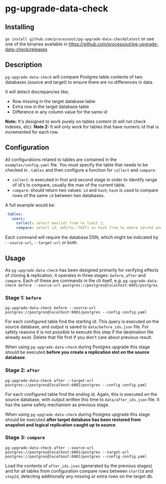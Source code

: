 # pg-upgrade-data-check

## Installing

`go install github.com/processout/pg-upgrade-data-check@latest` or use one of the binaries available in https://github.com/processout/pg-upgrade-data-check/releases

## Description

`pg-upgrade-data-check` will compare Postgres table contents of two databases (source and target) to ensure there are no differences
in data.

It will detect discrepancies like;
- Row missing in the target database table
- Extra row in the target database table
- Difference in any column value for the same id

**Note:** It's designed to work purely on tables content (it will not check indexes, etc).
**Note 2:** It will only work for tables that have numeric id that is incremented for each row.

## Configuration

All configurations related to tables are contained in the `examples/config.yaml` file. You must specify the table that needs to be checked in `.tables` and then configure a function for `collect` and `compare`:

- `collect`: is executed in first and second stage in order to identify range of id's to compare, usually the max of the current table.
- `compare`: should return two values: `id` and `hash`; `hash` is used to compare rows of the same `id` between two databases.

A full example would be:

```yaml
 tables:
   users:
     collect: select max(id) from %s limit 1;
     compare: select id, md5(%s::TEXT) as hash from %s where id>=%d and id<=%d order by id asc;
```

Each command will require the database DSN, which might be indicated by `--source-url`, `--target-url` or both.

## Usage

As `pg-upgrade-data-check` has been designed primarily for verifying effects of cloning & replication, it operates in three stages: `before`, `after` and `compare`. Each of these are commands in the cli itself, e.g: `pg-upgrade-data-check before --source-url postgres://postgres@localhost:6001/postgres`

### Stage 1: `before`

```shell
pg-upgrade-data-check before --source-url postgres://postgres@localhost:6001/postgres --config config.yaml
```

For each configured table find the starting id. This query is executed on the source database, and output is
saved to `data/before_ids.json` file. For safety reasons it is not possible to execute this step if the destination
file already exist. Delete that file first if you don't care about previous result.

When using `pg-upgrade-data-check` during Postgres upgrade this stage should be executed **before you create a replication
slot on the source database**.

### Stage 2: `after`

```shell
pg-upgrade-data-check after --target-url postgres://postgres@localhost:6002/postgres --config config.yaml
```

For each configured table find the ending id. Again, this is executed on the source database, with output written
this time to `data/after_ids.json` file. It has the same safety mechanism as previous stage.

When using `pg-upgrade-data-check` during Postgres upgrade this stage should be executed **after target database has been restored
from snapshot and logical replication caught up to source**.

### Stage 3: `compare`

```shell
pg-upgrade-data-check after --source-url postgres://postgres@localhost:6001/postgres --target-url postgres://postgres@localhost:6002/postgres --config config.yaml
```

Load the contents of `after_ids.json` (generated by the previous stages) and for all tables from configuration compare
rows between `startId` and `stopId`, detecting additionally any missing or extra rows on the target db.
